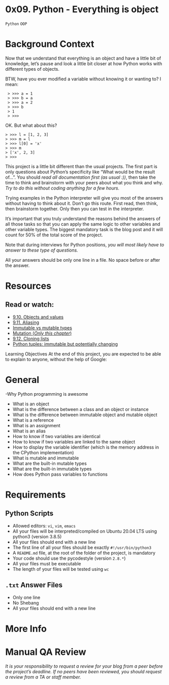 # 0x09. Python - Everything is object
`Python` `OOP`

# Background Context
Now that we understand that everything is an object and have a little bit of knowledge, let’s pause and look a little bit closer at how Python works with different types of objects.

BTW, have you ever modified a variable without knowing it or wanting to? I mean:

     > >>> a = 1
     > >>> b = a
     > >>> a = 2
     > >>> b
     > 1
     > >>> 
OK. But what about this?

    > >>> l = [1, 2, 3]
    > >>> m = l
    > >>> l[0] = 'x'
    > >>> m
    > ['x', 2, 3]
    > >>>

This project is a little bit different than the usual projects. The first part is only questions about Python’s specificity like “What would be the result of…”. You should *read all documentation first (as usual :))*, then take the time to think and brainstorm with your peers about what you think and why. *Try to do this without coding anything for a few hours.*

Trying examples in the Python interpreter will give you most of the answers without having to think about it. Don’t go this route. First read, then think, then brainstorm together. Only then you can test in the interpreter.

It’s important that you truly understand the reasons behind the answers of all those tasks so that you can apply the same logic to other variables and other variable types. The biggest mandatory task is the blog post and it will count for 50% of the total score of the project.

Note that during interviews for Python positions, *you will most likely have to answer to these type of questions.*

All your answers should be only one line in a file. No space before or after the answer.

# Resources
## Read or watch:

   - [9.10. Objects and values](https://alx-intranet.hbtn.io/rltoken/MrtBogRzYETxnSKG97E7Sg)	
   - [9.11. Aliasing](https://alx-intranet.hbtn.io/rltoken/Ro-7kVXtmWyAeOXEw7RhSg)
   - [Immutable vs mutable types](https://alx-intranet.hbtn.io/rltoken/X1lEmkwQRWI3fP4W7bq_qw)
   - [Mutation (*Only this chapter*)](https://alx-intranet.hbtn.io/rltoken/HpKOdgDg6GIoBoG0UPOgPA)
   - [9.12. Cloning lists](https://alx-intranet.hbtn.io/rltoken/-Gi4PX4srBYFKpZ5Er6sqA)
   - [Python tuples: immutable but potentially changing](https://alx-intranet.hbtn.io/rltoken/NZIom4L-tS0HjpY_uEVr9A)

Learning Objectives
At the end of this project, you are expected to be able to explain to anyone, without the help of Google:

# General
  -Why Python programming is awesome
  - What is an object
  - What is the difference between a class and an object or instance
  - What is the difference between immutable object and mutable object
  - What is a reference
  - What is an assignment
  - What is an alias
  - How to know if two variables are identical
  - How to know if two variables are linked to the same object
  - How to display the variable identifier (which is the memory address in the CPython implementation)
  - What is mutable and immutable
  - What are the built-in mutable types
  - What are the built-in immutable types
  - How does Python pass variables to functions

# Requirements
## Python Scripts
   - Allowed editors: `vi`, `vim`, `emacs`
   - All your files will be interpreted/compiled on Ubuntu 20.04 LTS using python3 (version 3.8.5)
   - All your files should end with a new line
   - The first line of all your files should be exactly `#!/usr/bin/python3`
   - A `README.md` file, at the root of the folder of the project, is mandatory
   - Your code should use the pycodestyle (version `2.8.*`)
   - All your files must be executable
   - The length of your files will be tested using `wc`

## `.txt` Answer Files
   - Only one line
   - No Shebang
   - All your files should end with a new line


# More Info
# Manual QA Review
*It is your responsibility to request a review for your blog from a peer before the project’s deadline. If no peers have been reviewed, you should request a review from a TA or staff member.*